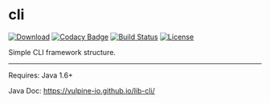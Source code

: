 cli
===

[![Download](https://api.bintray.com/packages/vpx/maven/cli/images/download.svg)](https://bintray.com/vpx/maven/cli/_latestVersion)
[![Codacy Badge](https://api.codacy.com/project/badge/Grade/a4a70b8f32584b98a1e4fca476c9a531)](https://www.codacy.com/app/elliefops/lib-cli?utm_source=github.com&amp;utm_medium=referral&amp;utm_content=Vulpine-IO/lib-cli&amp;utm_campaign=Badge_Grade)
[![Build Status](https://travis-ci.org/Vulpine-IO/lib-cli.svg?branch=master)](https://travis-ci.org/Vulpine-IO/lib-cli)
[![License](https://img.shields.io/badge/license-APACHE2-blue.svg)](https://www.apache.org/licenses/LICENSE-2.0.html)

Simple CLI framework structure.

----

Requires: Java 1.6+

Java Doc: https://vulpine-io.github.io/lib-cli/
